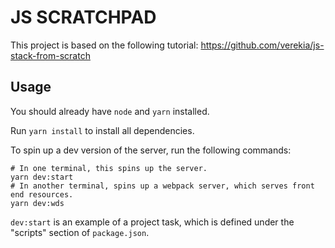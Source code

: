 JS SCRATCHPAD
=============

This project is based on the following tutorial: https://github.com/verekia/js-stack-from-scratch

Usage
-----

You should already have `node` and `yarn` installed.

Run `yarn install` to install all dependencies.

To spin up a dev version of the server, run the following commands:

```
# In one terminal, this spins up the server.
yarn dev:start
# In another terminal, spins up a webpack server, which serves front end resources.
yarn dev:wds
```

`dev:start` is an example of a project task, which is defined under the "scripts" section of `package.json`.

